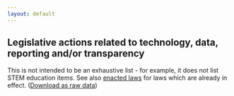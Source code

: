 ```yaml
---
layout: default
---
```


## Legislative actions related to technology, data, reporting and/or transparency

This is not intended to be an exhaustive list - for example, it does not list STEM education items. See also [enacted laws](../enacted-laws) for laws which are already in effect. ([Download as raw data](legislative-actions.csv))

<div id="actions-div"></div>
<script type="text/javascript" src="//code.jquery.com/jquery-2.1.3.min.js"></script>
<script type="text/javascript" src="//cdn.datatables.net/1.10.4/js/jquery.dataTables.min.js"></script>
<script type="text/javascript" src="../js/jquery-csv.0.71.js"></script>
<link rel="stylesheet" type="text/css" href="//cdn.datatables.net/1.10.4/css/jquery.dataTables.min.css">

<script type="text/javascript">

  $( document ).ready(function() {
    $.ajax("legislative-actions.csv", {
      success: function(returnedData, textStatus, jqXHR) {
        $.csv.toObjects(returnedData, {}, function(err, csvData) {
          $("#actions-div").html('<span id="actions-count"></span><table id="actions-table" cellpadding="0" cellspacing="0" border="0" class="display" width="100%"></table>');
          $("#actions-table").DataTable({
            // "ajax": webUrl,   // loading data this way doesn't work. Maybe a jquery version compatability issue?
            "data": csvData,
            "paging": false,
            "processing": true,  // only useful if DataTable's ajax handler is used
            "order": [[1, "asc"]],
            "columns": [
              {"className": "details-control", "orderable": "false", "data": null, "defaultContent": ""},
              // {"title": "Relevance", "data":"relevance", "width":"5%"},
              {"title": "Identifier(s)", "render": function(data,type,full,meta){
                if (full.link) { return '<a href="' + full.link + '" target="_new">' + full.assemblyId + ' ' + full.senateId + ' ' + full.jointId + '</a>' }
                  else { return full.assemblyId + ' ' + full.senateId + ' ' + full.jointId}
              }, "width":"10%"},
              // {"title": "Subject(s)", "data": "subjects", "width": "10%"},
              // {"title": "Topic(s)", "data": "topics", "width": "15%"},
              {"title": "Title", "data": "title" /**, "width": "25%" **/},
              {"title": "Notes", "data": "notes" /**, "width": "40%" **/}
            ]
          });
          $("#actions-count").text('Total items: ' + $("#actions-table").DataTable().rows()[0].length);
        });
      },
      error: function(jqXHR, textStatus, errorThrown) {
        alert("unable to load CSV data file: " + errorThrown);
      }
    });
  });
  
</script>
